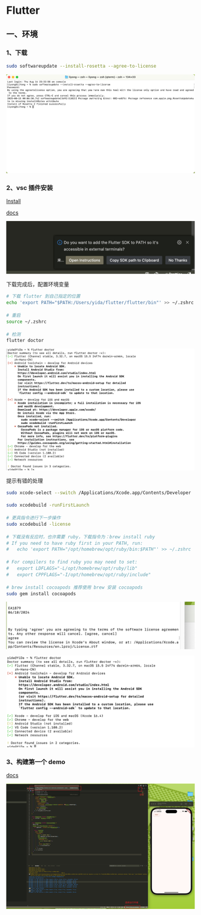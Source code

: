 # Flutter

## 一、环境

### 1、下载

```bash
sudo softwareupdate --install-rosetta --agree-to-license
```

![image-20250815000751349](./images/image-20250815000751349.png)

### 2、vsc 插件安装

[Install](https://marketplace.visualstudio.com/items?itemName=Dart-Code.flutter)

[docs](https://docs.flutter.dev/get-started/install/macos/mobile-ios#install-the-flutter-sdk)

![image-20250722151745488](./images/image-20250722151745488.png)

下载完成后，配置环境变量

```bash
# 下载 flutter 到自己指定的位置
echo 'export PATH="$PATH:/Users/yida/flutter/flutter/bin"' >> ~/.zshrc

# 重启
source ~/.zshrc

# 检测
flutter doctor
```

![image-20250722151907530](./images/image-20250722151907530.png)

提示有错的处理

```bash
sudo xcode-select --switch /Applications/Xcode.app/Contents/Developer

sudo xcodebuild -runFirstLaunch

# 更具指令进行下一步操作
sudo xcodebuild -license 

# 下载没有反应时，也许需要 ruby，下载指令为：brew install ruby
# If you need to have ruby first in your PATH, run:
#   echo 'export PATH="/opt/homebrew/opt/ruby/bin:$PATH"' >> ~/.zshrc

# For compilers to find ruby you may need to set:
#   export LDFLAGS="-L/opt/homebrew/opt/ruby/lib"
#   export CPPFLAGS="-I/opt/homebrew/opt/ruby/include"

# brew install cocoapods 推荐使用 brew 安装 cocoapods
sudo gem install cocoapods
```

![image-20250722152434105](images/image-20250722152434105.png)

![image-20250722155833651](images/image-20250722155833651.png)

### 3、构建第一个 demo

[docs](https://codelabs.developers.google.cn/codelabs/flutter-codelab-first?hl=zh-cn#0)

![image-20250722170409489](images/image-20250722170409489.png)
